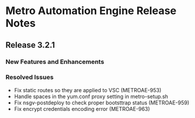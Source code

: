 # Metro Automation Engine Release Notes
## Release 3.2.1
### New Features and Enhancements
### Resolved Issues
* Fix static routes so they are applied to VSC (METROAE-953)
* Handle spaces in the yum.conf proxy setting in metro-setup.sh
* Fix nsgv-postdeploy to check proper bootsttrap status (METROAE-959)
* Fix encrypt credentials encoding error (METROAE-963)
